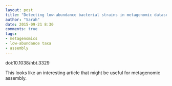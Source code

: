 ```yaml
---
layout: post
title: "Detecting low-abundance bacterial strains in metagenomic datasets"
author: "Sarah"
date: 2015-09-21 8:30
comments: true
tags:
- metagenomics
- low-abundance taxa
- assembly
---
```


doi:10.1038/nbt.3329

This looks like an interesting article that might be useful for metagenomic assembly.
